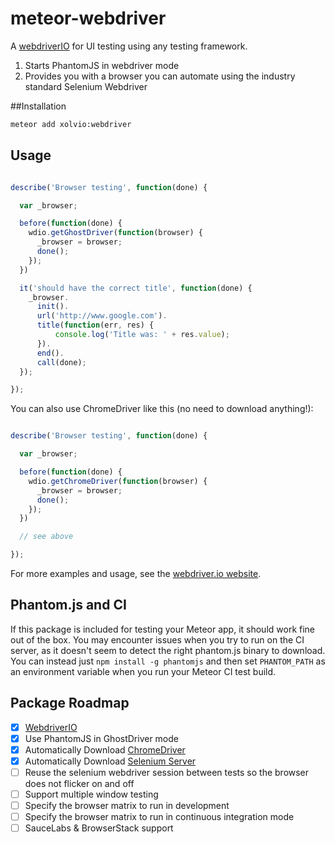 meteor-webdriver
================

A [webdriverIO](http://webdriver.io) for UI testing using any testing framework.

1. Starts PhantomJS in webdriver mode
2. Provides you with a browser you can automate using the industry standard Selenium Webdriver

##Installation

```sh
meteor add xolvio:webdriver
```

## Usage

```javascript

describe('Browser testing', function(done) {

  var _browser;

  before(function(done) {
    wdio.getGhostDriver(function(browser) {
      _browser = browser;
      done();
    });
  })

  it('should have the correct title', function(done) {
    _browser.
      init().
      url('http://www.google.com').
      title(function(err, res) {
          console.log('Title was: ' + res.value);
      }).
      end().
      call(done);
  });

});

```
You can also use ChromeDriver like this (no need to download anything!):

```javascript

describe('Browser testing', function(done) {

  var _browser;

  before(function(done) {
    wdio.getChromeDriver(function(browser) {
      _browser = browser;
      done();
    });
  })

  // see above

});

```


For more examples and usage, see the [webdriver.io website](http://webdriver.io).

## Phantom.js and CI

If this package is included for testing your Meteor app, it should work fine out of the box. You may encounter issues when you try
to run on the CI server, as it doesn't seem to detect the right phantom.js binary to download. You can instead just `npm install -g phantomjs`
and then set `PHANTOM_PATH` as an environment variable when you run your Meteor CI test build.

## Package Roadmap

- [x] [WebdriverIO](http://webdriver.io)
- [x] Use PhantomJS in GhostDriver mode
- [x] Automatically Download [ChromeDriver](https://code.google.com/p/selenium/wiki/ChromeDriver)
- [x] Automatically Download [Selenium Server](http://www.seleniumhq.org/download/)
- [ ] Reuse the selenium webdriver session between tests so the browser does not flicker on and off
- [ ] Support multiple window testing
- [ ] Specify the browser matrix to run in development
- [ ] Specify the browser matrix to run in continuous integration mode
- [ ] SauceLabs & BrowserStack support
